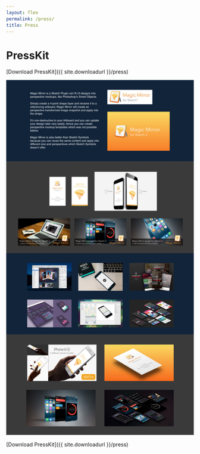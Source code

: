 ```yaml
---
layout: flex
permalink: /press/
title: Press
---
```


# PressKit


<div class="center" markdown="1">
[Download PressKit]({{ site.downloadurl }}/press)
</div>

![](/images/press-preview.jpg)

<div class="center" markdown="1">
[Download PressKit]({{ site.downloadurl }}/press)
</div>
